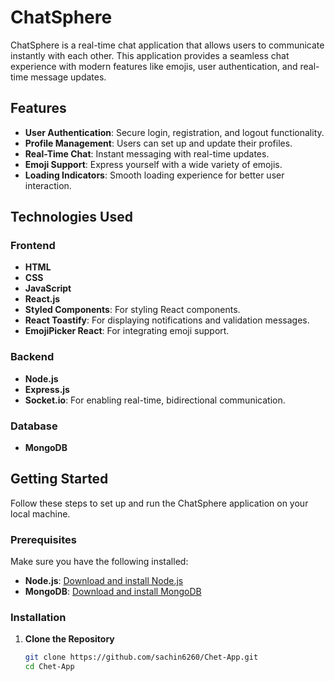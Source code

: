 # ChatSphere

ChatSphere is a real-time chat application that allows users to communicate instantly with each other. This application provides a seamless chat experience with modern features like emojis, user authentication, and real-time message updates.

## Features

- **User Authentication**: Secure login, registration, and logout functionality.
- **Profile Management**: Users can set up and update their profiles.
- **Real-Time Chat**: Instant messaging with real-time updates.
- **Emoji Support**: Express yourself with a wide variety of emojis.
- **Loading Indicators**: Smooth loading experience for better user interaction.

## Technologies Used

### Frontend

- **HTML**
- **CSS**
- **JavaScript**
- **React.js**
- **Styled Components**: For styling React components.
- **React Toastify**: For displaying notifications and validation messages.
- **EmojiPicker React**: For integrating emoji support.

### Backend

- **Node.js**
- **Express.js**
- **Socket.io**: For enabling real-time, bidirectional communication.

### Database

- **MongoDB**

## Getting Started

Follow these steps to set up and run the ChatSphere application on your local machine.

### Prerequisites

Make sure you have the following installed:

- **Node.js**: [Download and install Node.js](https://nodejs.org/)
- **MongoDB**: [Download and install MongoDB](https://www.mongodb.com/try/download/community)

### Installation

1. **Clone the Repository**

   ```bash
   git clone https://github.com/sachin6260/Chet-App.git
   cd Chet-App
